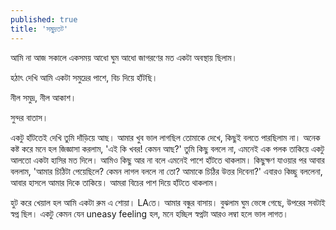```yaml
---
published: true
title: 'সমুদ্রতট'
---
```


আমি না আজ সকালে একসময় আধো ঘুম আধো জাগরণের মত একটা অবস্থায় ছিলাম। 

হঠাৎ দেখি আমি একটা সমুদ্রের পাশে, বিচ দিয়ে হাঁটছি। 

নীল সমুদ্র, নীল আকাশ। 

সুন্দর বাতাস। 

একটু হাঁটতেই দেখি  তুমি দাঁড়িয়ে আছ। আমার খুব ভাল লাগছিল তোমাকে দেখে, কিছুই বলতে পারছিলাম না। অনেক কষ্ট করে মনে হল জিজ্ঞাসা করলাম, 'এই কি খবর! কেমন আছ?' তুমি কিছু বললে না, এমনেই এক পলক তাকিয়ে একটু আলতো একটা হাসির মত দিলে। আমিও কিছু আর না বলে এমনেই পাশে হাঁটতে থাকলাম। কিছুক্ষণ যাওয়ার পর আবার বললাম, 'আমার চিঠিটা পেয়েছিলে? কেমন লাগল বললে না তো? আমাকে চিঠির উত্তর দিবেনা?' এবারও কিচ্ছু বললেনা, আবার হাসলে আমার দিকে তাকিয়ে। আমরা বিচের পাশ দিয়ে হাঁটতে থাকলাম। 

হুট করে খেয়াল হল আমি একটা রুম এ শোয়া। LAতে। আমার বন্ধুর বাসায়। বুঝলাম ঘুম ভেঙ্গে গেছে, উপরের সবটাই স্বপ্ন ছিল। একটু কেমন যেন uneasy feeling হল, মনে হচ্ছিল স্বপ্নটা আরও লম্বা হলে ভাল লাগত। 
